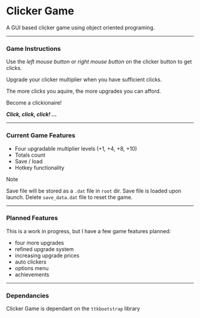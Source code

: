 # **Clicker Game**

A GUI based clicker game using object oriented programing.

___
### Game Instructions

Use the _left mouse button_ or _right mouse button_ on the clicker button to get clicks.

Upgrade your clicker multiplier when you have sufficient clicks.

The more clicks you aquire, the more upgrades you can afford.

Become a clickionaire!

_**Click, click, click! ...**_
___
### Current Game Features

- Four upgradable multiplier levels (+1, +4, +8, +10)
- Totals count
- Save / load
- Hotkey functionality

>[!NOTE]
> Save file will be stored as a ```.dat``` file in ```root``` dir. Save file is loaded upon launch. Delete ```save_data.dat``` file to reset the game.
___
### Planned Features

This is a work in progress, but I have a few game features planned:

- four more upgrades
- refined upgrade system
- increasing upgrade prices
- auto clickers
- options menu
- achievements
___

### Dependancies

Clicker Game is dependant on the ```ttkbootstrap``` library
   
